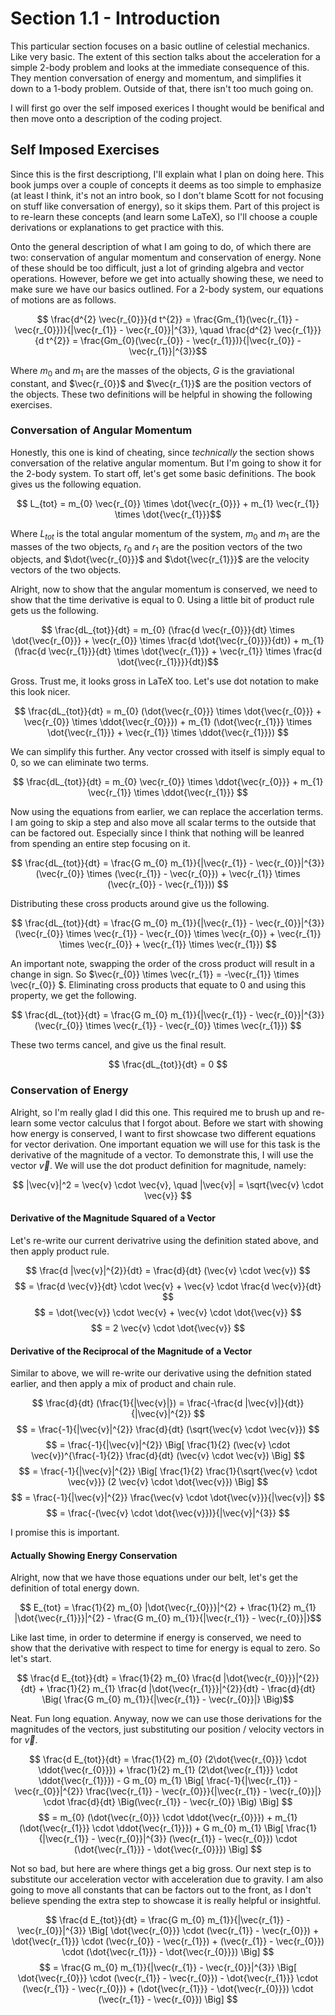 # Section 1.1 - Introduction
This particular section focuses on a basic outline of celestial mechanics. Like very basic. The extent of this section talks about the acceleration for a simple 2-body problem and looks at the immediate consequence of this. They mention conversation of energy and momentum, and simplifies it down to a 1-body problem. Outside of that, there isn't too much going on.

I will first go over the self imposed exerices I thought would be benifical and then move onto a description of the coding project.
## Self Imposed Exercises
Since this is the first descriptiong, I'll explain what I plan on doing here. This book jumps over a couple of concepts it deems as too simple to emphasize (at least I think, it's not an intro book, so I don't blame Scott for not focusing on stuff like conversation of energy), so it skips them. Part of this project is to re-learn these concepts (and learn some LaTeX), so I'll choose a couple derivations or explanations to get practice with this.

Onto the general description of what I am going to do, of which there are two: conservation of angular momentum and conservation of energy. None of these should be too difficult, just a lot of grinding algebra and vector operations. However, before we get into actually showing these, we need to make sure we have our basics outlined. For a 2-body system, our equations of motions are as follows.

$$ \frac{d^{2} \vec{r_{0}}}{d t^{2}} =  \frac{Gm_{1}(\vec{r_{1}} - \vec{r_{0}})}{|\vec{r_{1}} - \vec{r_{0}}|^{3}}, 
\quad \frac{d^{2} \vec{r_{1}}}{d t^{2}} =  \frac{Gm_{0}(\vec{r_{0}} - \vec{r_{1}})}{|\vec{r_{0}} - \vec{r_{1}}|^{3}}$$

Where $m_{0}$ and $m_{1}$ are the masses of the objects, $G$ is the graviational constant, and $\vec{r_{0}}$ and $\vec{r_{1}}$ are the position vectors of the objects. These two definitions will be helpful in showing the following exercises.

### Conversation of Angular Momentum
Honestly, this one is kind of cheating, since *technically* the section shows conversation of the relative angular momentum. But I'm going to show it for the 2-body system. To start off, let's get some basic definitions. The book gives us the following equation.

$$ L_{tot}  = m_{0} \vec{r_{0}} \times \dot{\vec{r_{0}}} + m_{1} \vec{r_{1}} \times \dot{\vec{r_{1}}}$$

Where $L_{tot}$ is the total angular momentum of the system, $m_{0}$ and $m_{1}$ are the masses of the two objects, $r_{0}$ and $r_{1}$ are the position vectors of the two objects, and $\dot{\vec{r_{0}}}$ and $\dot{\vec{r_{1}}}$ are the velocity vectors of the two objects.

Alright, now to show that the angular momentum is conserved, we need to show that the time derivative is equal to 0. Using a little bit of product rule gets us the following.

$$ \frac{dL_{tot}}{dt} = m_{0} (\frac{d \vec{r_{0}}}{dt} \times \dot{\vec{r_{0}}} + \vec{r_{0}} \times \frac{d \dot{\vec{r_{0}}}}{dt}) + m_{1} (\frac{d \vec{r_{1}}}{dt} \times \dot{\vec{r_{1}}} + \vec{r_{1}} \times \frac{d \dot{\vec{r_{1}}}}{dt})$$

Gross. Trust me, it looks gross in LaTeX too. Let's use dot notation to make this look nicer.

$$ \frac{dL_{tot}}{dt} = m_{0} (\dot{\vec{r_{0}}} \times \dot{\vec{r_{0}}} + \vec{r_{0}} \times \ddot{\vec{r_{0}}}) + m_{1} (\dot{\vec{r_{1}}} \times \dot{\vec{r_{1}}} + \vec{r_{1}} \times \ddot{\vec{r_{1}}}) $$

We can simplify this further. Any vector crossed with itself is simply equal to 0, so we can eliminate two terms.

$$ \frac{dL_{tot}}{dt} = m_{0} \vec{r_{0}} \times \ddot{\vec{r_{0}}} + m_{1} \vec{r_{1}} \times \ddot{\vec{r_{1}}} $$

Now using the equations from earlier, we can replace the accerlation terms. I am going to skip a step and also move all scalar terms to the outside that can be factored out. Especially since I think that nothing will be leanred from spending an entire step focusing on it.

$$ \frac{dL_{tot}}{dt} = \frac{G m_{0} m_{1}}{|\vec{r_{1}} - \vec{r_{0}}|^{3}} (\vec{r_{0}} \times (\vec{r_{1}} - \vec{r_{0}}) + \vec{r_{1}} \times (\vec{r_{0}} - \vec{r_{1}})) $$

Distributing these cross products around give us the following.

$$ \frac{dL_{tot}}{dt} = \frac{G m_{0} m_{1}}{|\vec{r_{1}} - \vec{r_{0}}|^{3}} (\vec{r_{0}} \times \vec{r_{1}} - \vec{r_{0}} \times \vec{r_{0}} + \vec{r_{1}} \times \vec{r_{0}} + \vec{r_{1}} \times \vec{r_{1}}) $$

An important note, swapping the order of the cross product will result in a change in sign. So $\vec{r_{0}} \times \vec{r_{1}} = -\vec{r_{1}} \times \vec{r_{0}} $. Eliminating cross products that equate to 0 and using this property, we get the following.

$$ \frac{dL_{tot}}{dt} = \frac{G m_{0} m_{1}}{|\vec{r_{1}} - \vec{r_{0}}|^{3}} (\vec{r_{0}} \times \vec{r_{1}} - \vec{r_{0}} \times \vec{r_{1}}) $$

These two terms cancel, and give us the final result.

$$ \frac{dL_{tot}}{dt} = 0 $$

### Conservation of Energy
Alright, so I'm really glad I did this one. This required me to brush up and re-learn some vector calculus that I forgot about. Before we start with showing how energy is conserved, I want to first showcase two different equations for vector derivation. One important equation we will use for this task is the derivative of the magnitude of a vector. To demonstrate this, I will use the vector $\vec{v}$. We will use the dot product definition for magnitude, namely:

$$ |\vec{v}|^2 = \vec{v} \cdot \vec{v}, \quad |\vec{v}| = \sqrt{\vec{v} \cdot \vec{v}} $$

#### Derivative of the Magnitude Squared of a Vector
Let's re-write our current derivatrive using the definition stated above, and then apply product rule.

$$ \frac{d |\vec{v}|^{2}}{dt} = \frac{d}{dt} (\vec{v} \cdot \vec{v}) $$
$$ = \frac{d \vec{v}}{dt} \cdot \vec{v} + \vec{v} \cdot \frac{d \vec{v}}{dt} $$
$$ = \dot{\vec{v}} \cdot \vec{v} + \vec{v} \cdot \dot{\vec{v}} $$
$$ = 2 \vec{v} \cdot \dot{\vec{v}} $$

#### Derivative of the Reciprocal of the Magnitude of a Vector
Similar to above, we will re-write our derivative using the defnition stated earlier, and then apply a mix of product and chain rule.

$$ \frac{d}{dt} (\frac{1}{|\vec{v}|}) = \frac{-\frac{d |\vec{v}|}{dt}}{|\vec{v}|^{2}} $$
$$ = \frac{-1}{|\vec{v}|^{2}} \frac{d}{dt} (\sqrt{\vec{v} \cdot \vec{v}}) $$
$$ = \frac{-1}{|\vec{v}|^{2}} \Big[ \frac{1}{2} (\vec{v} \cdot \vec{v})^{\frac{-1}{2}} \frac{d}{dt} (\vec{v} \cdot \vec{v}) \Big] $$
$$ = \frac{-1}{|\vec{v}|^{2}} \Big[ \frac{1}{2} \frac{1}{\sqrt{\vec{v} \cdot \vec{v}}} (2 \vec{v} \cdot \dot{\vec{v}}) \Big] $$
$$ = \frac{-1}{|\vec{v}|^{2}} \frac{\vec{v} \cdot \dot{\vec{v}}}{|\vec{v}|} $$
$$ = \frac{-(\vec{v} \cdot \dot{\vec{v}})}{|\vec{v}|^{3}} $$

I promise this is important.

#### Actually Showing Energy Conservation
Alright, now that we have those equations under our belt, let's get the definition of total energy down.

$$ E_{tot} = \frac{1}{2} m_{0} |\dot{\vec{r_{0}}}|^{2} + \frac{1}{2} m_{1} |\dot{\vec{r_{1}}}|^{2}  - \frac{G m_{0} m_{1}}{|\vec{r_{1}} - \vec{r_{0}}|}$$

Like last time, in order to determine if energy is conserved, we need to show that the derivative with respect to time for energy is equal to zero. So let's start.

$$ \frac{d E_{tot}}{dt} = \frac{1}{2} m_{0} \frac{d |\dot{\vec{r_{0}}}|^{2}}{dt} + \frac{1}{2} m_{1} \frac{d |\dot{\vec{r_{1}}}|^{2}}{dt} - \frac{d}{dt} \Big( \frac{G m_{0} m_{1}}{|\vec{r_{1}} - \vec{r_{0}}|} \Big)$$

Neat. Fun long equation. Anyway, now we can use those derivations for the magnitudes of the vectors, just substituting our position / velocity vectors in for $\vec{v}$.

$$ \frac{d E_{tot}}{dt} = \frac{1}{2} m_{0} (2\dot{\vec{r_{0}}} \cdot \ddot{\vec{r_{0}}}) + \frac{1}{2} m_{1} (2\dot{\vec{r_{1}}} \cdot \ddot{\vec{r_{1}}}) - G m_{0} m_{1} \Big[ \frac{-1}{|\vec{r_{1}} - \vec{r_{0}}|^{2}} \frac{\vec{r_{1}} - \vec{r_{0}}}{|\vec{r_{1}} - \vec{r_{0}}|} \cdot \frac{d}{dt} \Big(\vec{r_{1}} - \vec{r_{0}} \Big) \Big] $$
$$ = m_{0} (\dot{\vec{r_{0}}} \cdot \ddot{\vec{r_{0}}}) + m_{1} (\dot{\vec{r_{1}}} \cdot \ddot{\vec{r_{1}}}) + G m_{0} m_{1} \Big[ \frac{1}{|\vec{r_{1}} - \vec{r_{0}}|^{3}} (\vec{r_{1}} - \vec{r_{0}}) \cdot (\dot{\vec{r_{1}}} - \dot{\vec{r_{0}}}) \Big] $$

Not so bad, but here are where things get a big gross. Our next step is to substitute our acceleration vector with acceleration due to gravity. I am also going to move all constants that can be factors out to the front, as I don't believe spending the extra step to showcase it is really helpful or insightful.

$$ \frac{d E_{tot}}{dt} = \frac{G m_{0} m_{1}}{|\vec{r_{1}} - \vec{r_{0}}|^{3}} \Big[ \dot{\vec{r_{0}}} \cdot (\vec{r_{1}} - \vec{r_{0}}) + \dot{\vec{r_{1}}} \cdot (\vec{r_{0}} - \vec{r_{1}}) + (\vec{r_{1}} - \vec{r_{0}}) \cdot (\dot{\vec{r_{1}}} - \dot{\vec{r_{0}}}) \Big] $$
$$  = \frac{G m_{0} m_{1}}{|\vec{r_{1}} - \vec{r_{0}}|^{3}} \Big[ \dot{\vec{r_{0}}} \cdot (\vec{r_{1}} - \vec{r_{0}}) - \dot{\vec{r_{1}}} \cdot (\vec{r_{1}} - \vec{r_{0}}) + (\dot{\vec{r_{1}}} - \dot{\vec{r_{0}}}) \cdot (\vec{r_{1}} - \vec{r_{0}}) \Big] $$
